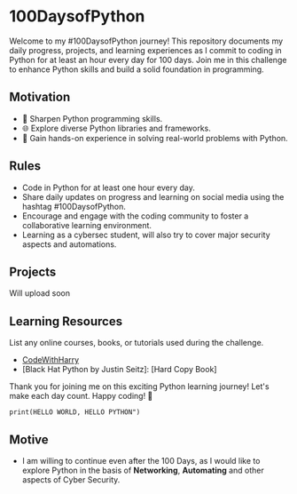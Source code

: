 # 100DaysofPython

Welcome to my #100DaysofPython journey! This repository documents my daily progress, projects, and learning experiences as I commit to coding in Python for at least an hour every day for 100 days. Join me in this challenge to enhance Python skills and build a solid foundation in programming.

## Motivation

- 🚀 Sharpen Python programming skills.
- 🌐 Explore diverse Python libraries and frameworks.
- 🧠 Gain hands-on experience in solving real-world problems with Python.

## Rules

- Code in Python for at least one hour every day.
- Share daily updates on progress and learning on social media using the hashtag #100DaysofPython.
- Encourage and engage with the coding community to foster a collaborative learning environment.
- Learning as a cybersec student, will also try to cover major security aspects and automations.

## Projects

Will upload soon

## Learning Resources

List any online courses, books, or tutorials used during the challenge.

- [CodeWithHarry](https://www.youtube.com/playlist?list=PLu0W_9lII9agwh1XjRt242xIpHhPT2llg)
- [Black Hat Python by Justin Seitz]: [Hard Copy Book]


Thank you for joining me on this exciting Python learning journey! Let's make each day count. Happy coding! 🐍

`print(HELLO WORLD, HELLO PYTHON")`

## Motive
- I am willing to continue even after the 100 Days, as I would like to explore Python in the basis of **Networking**, **Automating** and other aspects of Cyber Security.
